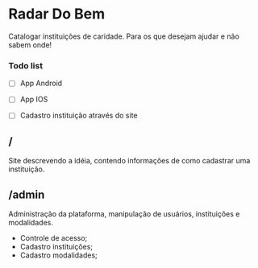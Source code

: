 # Radar Do Bem
Catalogar instituições de caridade. Para os que desejam ajudar e não sabem onde!

### Todo list

- [ ] App Android
- [ ] App IOS
- [ ] Cadastro instituição através do site


/
------
Site descrevendo a idéia, contendo informações de como cadastrar uma instituição.



/admin
------
Administração da plataforma, manipulação de usuários, instituições e modalidades.

  * Controle de acesso;
  * Cadastro instituições;
  * Cadastro modalidades;
